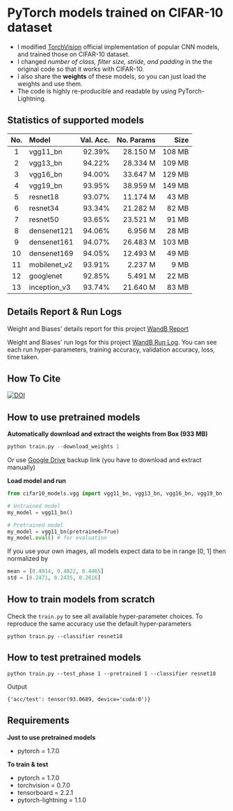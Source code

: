 # PyTorch models trained on CIFAR-10 dataset
- I modified [TorchVision](https://pytorch.org/docs/stable/torchvision/models.html) official implementation of popular CNN models, and trained those on CIFAR-10 dataset.
- I changed *number of class, filter size, stride, and padding* in the the original code so that it works with CIFAR-10.
- I also share the **weights** of these models, so you can just load the weights and use them.
- The code is highly re-producible and readable by using PyTorch-Lightning.

## Statistics of supported models
| No. |     Model    | Val. Acc. | No. Params |   Size |
|:---:|:-------------|----------:|-----------:|-------:|
| 1   | vgg11_bn     |   92.39%  |   28.150 M | 108 MB |
| 2   | vgg13_bn     |   94.22%  |   28.334 M | 109 MB |
| 3   | vgg16_bn     |   94.00%  |   33.647 M | 129 MB |
| 4   | vgg19_bn     |   93.95%  |   38.959 M | 149 MB |
| 5   | resnet18     |   93.07%  |   11.174 M |  43 MB |
| 6   | resnet34     |   93.34%  |   21.282 M |  82 MB |
| 7   | resnet50     |   93.65%  |   23.521 M |  91 MB |
| 8   | densenet121  |   94.06%  |    6.956 M |  28 MB |
| 9   | densenet161  |   94.07%  |   26.483 M | 103 MB |
| 10  | densenet169  |   94.05%  |   12.493 M |  49 MB |
| 11  | mobilenet_v2 |   93.91%  |    2.237 M |   9 MB |
| 12  | googlenet    |   92.85%  |    5.491 M |  22 MB |
| 13  | inception_v3 |   93.74%  |   21.640 M |  83 MB |

## Details Report & Run Logs
Weight and Biases' details report for this project [WandB Report](https://wandb.ai/huyvnphan/cifar10/reports/CIFAR10-Classification-using-PyTorch---VmlldzozOTg0ODQ?accessToken=9m2q1ajhppuziprsq9tlryynvmqbkrbvjdoktrz7o6gtqilmtqbv2r9jjrtb2tqq)

Weight and Biases' run logs for this project [WandB Run Log](https://wandb.ai/huyvnphan/cifar10). You can see each run hyper-parameters, training accuracy, validation accuracy, loss, time taken.

## How To Cite
[![DOI](https://zenodo.org/badge/195914773.svg)](https://zenodo.org/badge/latestdoi/195914773)

## How to use pretrained models

**Automatically download and extract the weights from Box (933 MB)**
```python
python train.py --download_weights 1
```
Or use [Google Drive](https://drive.google.com/file/d/17fmN8eQdLpq2jIMQ_X0IXDPXfI9oVWgq/view?usp=sharing) backup link (you have to download and extract manually)

**Load model and run**
```python
from cifar10_models.vgg import vgg11_bn, vgg13_bn, vgg16_bn, vgg19_bn

# Untrained model
my_model = vgg11_bn()

# Pretrained model
my_model = vgg11_bn(pretrained=True)
my_model.eval() # for evaluation
```

If you use your own images, all models expect data to be in range [0, 1] then normalized by
```python
mean = [0.4914, 0.4822, 0.4465]
std = [0.2471, 0.2435, 0.2616]
```

## How to train models from scratch
Check the `train.py` to see all available hyper-parameter choices.
To reproduce the same accuracy use the default hyper-parameters

`python train.py --classifier resnet18`

## How to test pretrained models
`python train.py --test_phase 1 --pretrained 1 --classifier resnet18`

Output

`{'acc/test': tensor(93.0689, device='cuda:0')}`


## Requirements
**Just to use pretrained models**
- pytorch = 1.7.0

**To train & test**
- pytorch = 1.7.0
- torchvision = 0.7.0
- tensorboard = 2.2.1
- pytorch-lightning = 1.1.0
